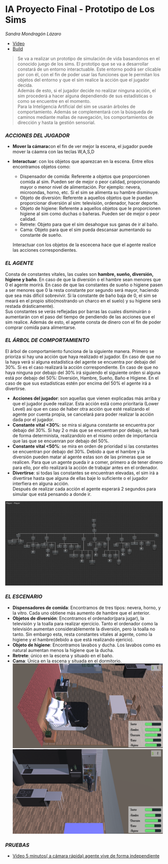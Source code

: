 # IA Proyecto Final - Prototipo de Los Sims
_Sandra Mondragón Lázaro_

* [Vídeo](https://drive.google.com/file/d/1njvJLcsTY86o6CfP7B2nyGWn5TLk_M8M/view?usp=sharing)
* [Build](https://drive.google.com/file/d/1XWKMFxJV_5CHYaYFPzRZHo3eJYveRHeO/view?usp=sharing)
> Se va a realizar un prototipo de simulación de vida basandonos en el conocido juego de los sims.
> El prototipo que se va a desarrollar constará de un entorno interactuable. Este entorno podrá ser 
clicable por con él, con el fin de poder usar las funciones que le permitan los objetos del entorno 
y que el sim realice la acción que el jugador decida.  
Además de esto, si el jugador decide no realizar ninguna acción, el sim procederá a hacer alguna 
dependiendo de sus estadísticas o como se encuentre en el momento.  
Para la Inteligencia Artificial del sim se usarán árboles de comportamiento. Además se 
complementará con la búsqueda de caminos mediante mallas de navegación, los comportamientos 
de dirección y hasta la gestión sensorial.  

### _ACCIONES DEL JUGADOR_
* **Mover la cámara**con el fin de ver mejor la escena, el jugador puede mover la cáamra con las teclas W,A,S,D
* **Interactuar**: con los objetos que aparezcan en la escena. Entre ellos encontramos objetos como:  
	- Dispensador de comida: Referente a objetos que proporcionen comida al sim. Pueden ser de mejor o peor calidad, proporcionando mayor o menor nivel de alimentación. Por 
ejemplo: nevera, microondas, horno, etc. Si el sim se alimenta su hambre disminuye.    
	- Objeto de diversión: Referente a aquellos objetos que le puedan proporcionar diversión al sim: televisión, ordenador, hacer deporte.  
	- Objeto de higiene: Referente a aquellos objetos que le proporcionen higiene al sim como duchas o bañeras. Pueden ser de mejor o peor calidad.  
	- Retrete: Objeto para que el sim desahogue sus ganas de ir al baño.  
	- Cama: Objeto para que el sim pueda descansar aumentando su constante de sueño.
	
	Interactuar con los objetos de la escecena hace que el agente realice las acciones correspondientes.
### _EL AGENTE_
Consta de constantes vitales, las cuales son **hambre, sueño, diversión, higiene y baño**. En caso de que la diversión o el hambre sean menores que 0 el agente morirá. En caso
de que las constantes de sueño o higiene pasen a ser menores que 0 la resta constante por segundo será mayor, haciendo que sea más dificil sobrevivir. Si la constante de baño 
baja de 0, el sim se meará en el propio sitio(mostrando un charco en el suelo) y su higiene será restada drásticamente).  
Sus constantes se verás reflejadas por barras las cuales disminuirán o aumentarán con el paso del tiempo de pendiendo de las acciones que el sim realice. Además de esto, el
agente consta de dinero con el fin de poder comprar comida para alimentarse.  
### _EL ÁRBOL DE COMPORTAMIENTO_
El árbol de comportamiento funciona de la siguiente manera. Primero se prioriza si hay una acción que haya realizado el jugador. En caso de que no la haya verá si alguna 
estadística del agente se encuentra por debajo del 30%. Si es el caso realizará la acción correspondiente. En caso de que no haya ninguna por debajo del 30% irá siguiendo 
el siguiente orden si alguna está por debajo del 50%: Diversión, Hambre, Sueño, Baño e Higiene.  En el caso de que sus estadísticas estén por encima del 50% el agente irá 
a divertirse.  
- **Acciones del jugador**: son aquellas que vienen explicadas más arriba y que el jugador puede realizar. Esta acción está como prioritaria (Lower Level) así que en caso de haber otra acción que esté realizando el agente por cuenta propia, se cancelará para poder realizar la acción dada por el jugador.  
- **Constante vital <30%**: se mira si alguna constante se encuentra por debajo del 30%. Si hay 2 o más que se encuentran por debajo, se hará de forma determinista, realizandolo en el mismo orden de importancia que las que se encuenran por debajo del 50%.  
- **Constante vital <50%**: se mira en orden de prioridad si las constantes se encuentran por debajo del 30%. Debido a que el hambre y la diversión pueden matar al agente estas son de las primeras que se realicen. Para que un agente pueda ir a comer, primero a de tener dinero para ello, por ello realizará la acción de trabajar antes en el ordenador.
- **Divertirse**: si todas las constantes se encuentran elevadas, el sim irá a divertirse hasta que alguna de ellas baje lo suficiente o el jugador interfiera en alguna acción.  
Después de realizar cada acción el agente esperará 2 segundos para simular que está pensando a donde ir.

 ![Árbol de Comportamiento](IAVFinal-MondragonLazaroSandra/Assets/Markdown/Arbol.PNG)  
   
### _EL ESCENARIO_  
- **Dispensadores de comida**: Encontramos de tres tipos: nevera, horno, y la vitro. Cada uno obtiene más aumento de hambre que el anterior.
- **Objetos de diversión**: Encontramos el ordenador(para jugar), la televisión y la toalla para realizar ejercicio. Tanto el ordenador como la televisión aumentan considerablemente la diversión, pero la toalla no tanto. Sin embargo esta, resta constantes vitales al agente, como la higiene y el hambre(debido a que está realizando ejericio).
- **Objeto de higiene**: Encontramos lavabos y ducha. Los lavabos como es natural aumentan menos la higiene que la ducha.
- **Retrete**: único en la escena y situado en el baño. 
- **Cama**: Única en la escena y situada en el dormitorio.
 ![Zona Dormitorio](IAVFinal-MondragonLazaroSandra/Assets/Markdown/Captura2.PNG)  
 ![Zona Cocina](IAVFinal-MondragonLazaroSandra/Assets/Markdown/Captura1.PNG)  
 
### _PRUEBAS_
* [Vídeo 5 minutos( a cámara rápida) agente vive de forma independiente](https://drive.google.com/file/d/1DQqnhtARg2hdkqHDbG13G805c_Mof6NX/view?usp=sharing)
